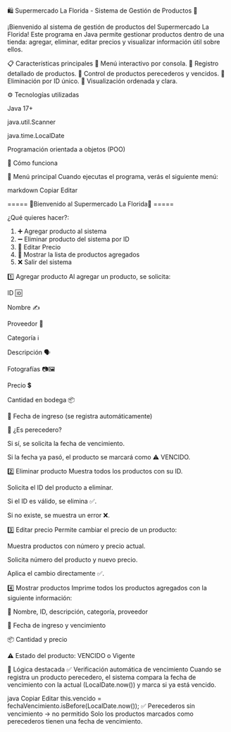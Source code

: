 🛍️ Supermercado La Florida - Sistema de Gestión de Productos 🛒

¡Bienvenido al sistema de gestión de productos del Supermercado La Florida!
Este programa en Java permite gestionar productos dentro de una tienda: agregar, eliminar, editar precios y visualizar información útil sobre ellos.

📋 Características principales
🔹 Menú interactivo por consola.
🔹 Registro detallado de productos.
🔹 Control de productos perecederos y vencidos.
🔹 Eliminación por ID único.
🔹 Visualización ordenada y clara.

⚙️ Tecnologías utilizadas

Java 17+

java.util.Scanner

java.time.LocalDate

Programación orientada a objetos (POO)

🚀 Cómo funciona

📌 Menú principal
Cuando ejecutas el programa, verás el siguiente menú:

markdown
Copiar
Editar

===== 👋Bienvenido al Supermercado La Florida👋 =====

¿Qué quieres hacer?: 
  1. ➕ Agregar producto al sistema
  2. ➖ Eliminar producto del sistema por ID
  3. 💱 Editar Precio
  4. 👀 Mostrar la lista de productos agregados
  5. ❌ Salir del sistema


1️⃣ Agregar producto
Al agregar un producto, se solicita:

ID 🆔

Nombre ✍️

Proveedor 🚚

Categoría ℹ️

Descripción 🗣️

Fotografías 📷🖼️

Precio 💲

Cantidad en bodega 📦

📅 Fecha de ingreso (se registra automáticamente)

🍎 ¿Es perecedero?

Si sí, se solicita la fecha de vencimiento.

Si la fecha ya pasó, el producto se marcará como ⚠️ VENCIDO.



2️⃣ Eliminar producto
Muestra todos los productos con su ID.

Solicita el ID del producto a eliminar.

Si el ID es válido, se elimina ✅.

Si no existe, se muestra un error ❌.



3️⃣ Editar precio
Permite cambiar el precio de un producto:

Muestra productos con número y precio actual.

Solicita número del producto y nuevo precio.

Aplica el cambio directamente ✅.



4️⃣ Mostrar productos
Imprime todos los productos agregados con la siguiente información:

📄 Nombre, ID, descripción, categoría, proveedor

📅 Fecha de ingreso y vencimiento

📦 Cantidad y precio

⚠️ Estado del producto: VENCIDO o Vigente



🧠 Lógica destacada
✅ Verificación automática de vencimiento
Cuando se registra un producto perecedero, el sistema compara la fecha de vencimiento con la actual (LocalDate.now()) y marca si ya está vencido.

java
Copiar
Editar
this.vencido = fechaVencimiento.isBefore(LocalDate.now());
✅ Perecederos sin vencimiento → no permitido
Solo los productos marcados como perecederos tienen una fecha de vencimiento.
